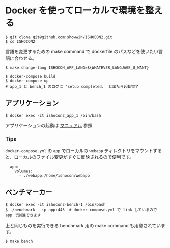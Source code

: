 # Docker を使ってローカルで環境を整える

```
$ git clone git@github.com:showwin/ISHOCON2.git
$ cd ISHOCON2
```

言語を変更するための make command で dockerfile のパスなどを使いたい言語に合わせる。

```
$ make change-lang ISHOCON_APP_LANG=${WHATEVER_LANGUAGE_U_WANT}
```

```
$ docker-compose build
$ docker-compose up
# app_1 と bench_1 のログに 'setup completed.' と出たら起動完了
```

## アプリケーション

```
$ docker exec -it ishocon2_app_1 /bin/bash
```

アプリケーションの起動は [マニュアル](https://github.com/showwin/ISHOCON2/blob/master/doc/manual.md) 参照


### Tips

`docker-compose.yml` の `app` でローカルの `webapp` ディレクトリをマウントすると、ローカルのファイル変更がすぐに反映されるので便利です。
```
  app:
    volumes:
      - ./webapp:/home/ishocon/webapp
```

## ベンチマーカー

```
$ docker exec -it ishocon2-bench-1 /bin/bash
$ ./benchmark --ip app:443  # docker-compose.yml で link しているので app で到達できます
```

上と同じものを実行できる benchmark 用の make command も用意されています。

```
$ make bench
```
